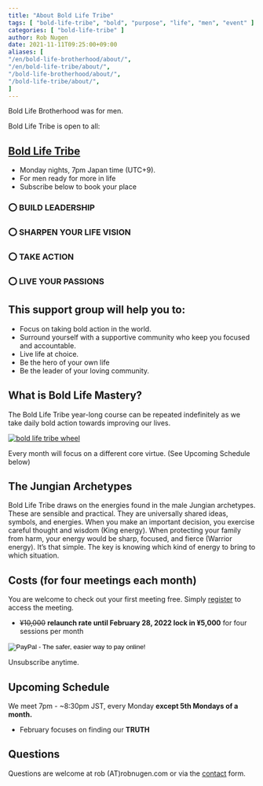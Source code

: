 ```yaml
---
title: "About Bold Life Tribe"
tags: [ "bold-life-tribe", "bold", "purpose", "life", "men", "event" ]
categories: [ "bold-life-tribe" ]
author: Rob Nugen
date: 2021-11-11T09:25:00+09:00
aliases: [
"/en/bold-life-brotherhood/about/",
"/en/bold-life-tribe/about/",
"/bold-life-brotherhood/about/",
"/bold-life-tribe/about/",
]
---
```


Bold Life Brotherhood was for men.

Bold Life Tribe is open to all:

## [Bold Life Tribe](/en/bold-life-tribe/) ##

* Monday nights, 7pm Japan time (UTC+9).
* For men ready for more in life
* Subscribe below to book your place

### ⭕ BUILD LEADERSHIP ###
### ⭕ SHARPEN YOUR LIFE VISION ###
### ⭕ TAKE ACTION ###
### ⭕ LIVE YOUR PASSIONS ###

## This support group will help you to: ##

* Focus on taking bold action in the world.
* Surround yourself with a supportive community who keep you focused and accountable.
* Live life at choice.
* Be the hero of your own life
* Be the leader of your loving community.

## What is Bold Life Mastery? ##

The Bold Life Tribe year-long course can be repeated
indefinitely as we take daily bold action towards improving our lives.

[![bold life tribe wheel](//b.robnugen.com/blog/2020/blb/thumbs/blb_wheel.png)](//b.robnugen.com/blog/2020/blb/blb_wheel.png)

Every month will focus on a different core virtue.  (See Upcoming Schedule below)

## The Jungian Archetypes ##

Bold Life Tribe draws on the energies found in the male Jungian
archetypes. These are sensible and practical. They are universally
shared ideas, symbols, and energies. When you make an important
decision, you exercise careful thought and wisdom (King energy). When
protecting your family from harm, your energy would be sharp, focused,
and fierce (Warrior energy). It’s that simple. The key is knowing
which kind of energy to bring to which situation.

## Costs (for four meetings each month) ##

You are welcome to check out your first meeting free.  Simply [register](/bold-life-tribe/registration/) to access the meeting.

* ~~¥10,000~~ **relaunch rate until February 28, 2022 lock in ¥5,000** for four sessions per month

<!--  5,000 yen button -->
<form action="https://www.paypal.com/cgi-bin/webscr" method="post" target="_top">
<input type="hidden" name="cmd" value="_s-xclick">
<input type="hidden" name="hosted_button_id" value="TWW92AERS7APE">
<input type="image" src="https://www.paypalobjects.com/en_US/JP/i/btn/btn_subscribeCC_LG.gif" border="0" name="submit" alt="PayPal - The safer, easier way to pay online!">
<img alt="" border="0" src="https://www.paypalobjects.com/en_US/i/scr/pixel.gif" width="1" height="1">
</form>
<!--  / 5,000 yen button -->
<!--   10,000 yen button  
- ->
<form action="https://www.paypal.com/cgi-bin/webscr" method="post" target="_top">
<input type="hidden" name="cmd" value="_s-xclick">
<input type="hidden" name="hosted_button_id" value="T32GVS6KMJFGC">
<input type="image" src="https://www.paypalobjects.com/en_US/JP/i/btn/btn_subscribeCC_LG.gif" border="0" name="submit" alt="PayPal - The safer, easier way to pay online!">
<img alt="" border="0" src="https://www.paypalobjects.com/en_US/i/scr/pixel.gif" width="1" height="1">
</form>
<!-- /  10,000 yen button  -->

Unsubscribe anytime.

## Upcoming Schedule ##

We meet 7pm - ~8:30pm JST, every Monday **except 5th Mondays of a month.**

* February focuses on finding our __TRUTH__

## Questions ##

Questions are welcome at rob (A<span>T</span>)robnugen.com or via the
[contact](/contact/) form.
